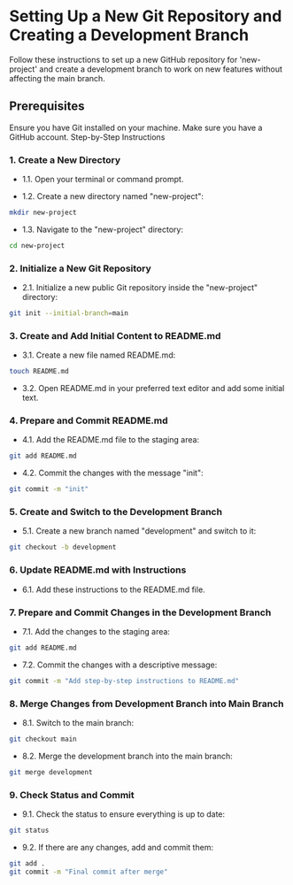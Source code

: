 # Setting Up a New Git Repository and Creating a Development Branch

Follow these instructions to set up a new GitHub repository for 'new-project' and create a development branch to work on new features without affecting the main branch.

## Prerequisites
Ensure you have Git installed on your machine.
Make sure you have a GitHub account.
Step-by-Step Instructions

### 1. Create a New Directory
- 1.1. Open your terminal or command prompt.

- 1.2. Create a new directory named "new-project":

```sh
mkdir new-project
```
- 1.3. Navigate to the "new-project" directory:

```sh
cd new-project
```
### 2. Initialize a New Git Repository

- 2.1. Initialize a new public Git repository inside the "new-project" directory:

```sh
git init --initial-branch=main
```
### 3. Create and Add Initial Content to README.md

- 3.1. Create a new file named README.md:

```sh
touch README.md
```
- 3.2. Open README.md in your preferred text editor and add some initial text.

### 4. Prepare and Commit README.md

- 4.1. Add the README.md file to the staging area:

```sh
git add README.md
```
- 4.2. Commit the changes with the message "init":

```sh
git commit -m "init"
```
### 5. Create and Switch to the Development Branch

- 5.1. Create a new branch named "development" and switch to it:

```sh
git checkout -b development
```
### 6. Update README.md with Instructions

- 6.1. Add these instructions to the README.md file.

### 7. Prepare and Commit Changes in the Development Branch

- 7.1. Add the changes to the staging area:

```sh
git add README.md
```
- 7.2. Commit the changes with a descriptive message:

```sh
git commit -m "Add step-by-step instructions to README.md"
```
### 8. Merge Changes from Development Branch into Main Branch

- 8.1. Switch to the main branch:

```sh
git checkout main
```
- 8.2. Merge the development branch into the main branch:

```sh
git merge development
```
### 9. Check Status and Commit

- 9.1. Check the status to ensure everything is up to date:

```sh
git status
```
- 9.2. If there are any changes, add and commit them:

```sh
git add .
git commit -m "Final commit after merge"
```